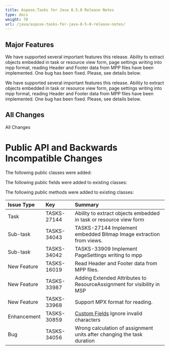 ```yaml
---
title: Aspose.Tasks for Java 8.5.0 Release Notes
type: docs
weight: 70
url: /java/aspose-tasks-for-java-8-5-0-release-notes/
---
```


## **Major Features**
We have supported several important features this release. Ability 
to extract objects embedded in task or resource view form, page settings
writing into mpp format, reading Header and Footer data from MPP 
files have been implemented. One bug has been fixed. Please, see details
below. 

We have supported several important features this release. Ability 
to extract objects embedded in task or resource view form, page settings
writing into mpp format, reading Header and Footer data from MPP 
files have been implemented. One bug has been fixed. Please, see details
below.
## **All Changes**
All Changes
# **Public API and Backwards Incompatible Changes**
The following public classes were added:

The following public fields were added to existing classes:

The following public methods were added to existing classes:

|**Issue Type** |**Key** |**Summary** |
| :- | :- | :- |
|Task |TASKS-27144 |Ability to extract objects embedded in task or resource view form |
|Sub-task |TASKS-34043 |TASKS-27144 Implement embedded Bitmap Image extraction from views. |
|Sub-task |TASKS-34042 |TASKS-33909 Implement PageSettings writing to mpp |
|New Feature |TASKS-16019 |Read Header and Footer data from MPP files. |
|New Feature |TASKS-33987 |Adding Extended Attributes to ResourceAssignment for visibility in MSP |
|New Feature |TASKS-33968 |Support MPX format for reading. |
|Enhancement |TASKS-30859 |[Custom Fields](/pages/createpage.action?spaceKey=tasksjava&title=Custom+++Fields&linkCreation=true&fromPageId=16581049) Ignore invalid characters |
|Bug |TASKS-34056 |Wrong calculation of assignment units after changing the task duration |


